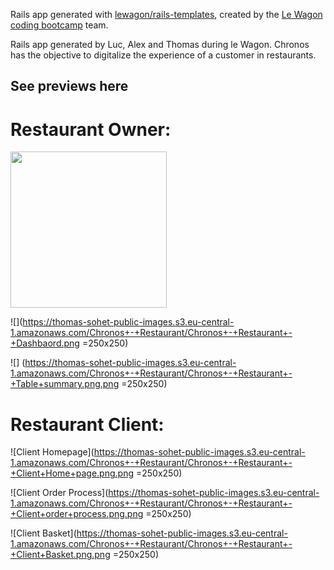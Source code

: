 Rails app generated with [lewagon/rails-templates](https://github.com/lewagon/rails-templates), created by the [Le Wagon coding bootcamp](https://www.lewagon.com) team.

Rails app generated by Luc, Alex and Thomas during le Wagon. Chronos has the objective to digitalize the experience of a customer in restaurants. 


## See previews here

# Restaurant Owner:

<img src="https://thomas-sohet-public-images.s3.eu-central-1.amazonaws.com/Chronos+-+Restaurant/Chronos+-+Restaurant+-+Dashbaord.png" width="250"/>

![](https://thomas-sohet-public-images.s3.eu-central-1.amazonaws.com/Chronos+-+Restaurant/Chronos+-+Restaurant+-+Dashbaord.png =250x250)

![] (https://thomas-sohet-public-images.s3.eu-central-1.amazonaws.com/Chronos+-+Restaurant/Chronos+-+Restaurant+-+Table+summary.png.png =250x250)

# Restaurant Client:

![Client Homepage](https://thomas-sohet-public-images.s3.eu-central-1.amazonaws.com/Chronos+-+Restaurant/Chronos+-+Restaurant+-+Client+Home+page.png.png =250x250)

![Client Order Process](https://thomas-sohet-public-images.s3.eu-central-1.amazonaws.com/Chronos+-+Restaurant/Chronos+-+Restaurant+-+Client+order+process.png.png =250x250)

![Client Basket](https://thomas-sohet-public-images.s3.eu-central-1.amazonaws.com/Chronos+-+Restaurant/Chronos+-+Restaurant+-+Client+Basket.png.png =250x250)
